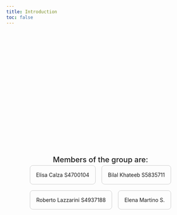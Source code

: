 ```yaml
---
title: Introduction
toc: false
---
```

<div class="hero">
  <h1>DataVisualization</h1>
  <h1 style="font-size: 30px;">Welcome to our app! We are the BEER group!</h1>
  <h2>Members of the group are:</h2>
  <div class="cards-container">
    <div class="card">Elisa Calza S4700104</div>
    <div class="card">Bilal Khateeb S5835711</div>
    <div class="card">Roberto Lazzarini S4937188</div>
    <div class="card">Elena Martino S.</div>
  </div>
</div>

<style>
  .cards-container {
    display: flex;
    gap: 1rem;
    justify-content: center;
    flex-wrap: wrap;
  }
  .card {
    padding: 1rem;
    border: 1px solid #ccc;
    border-radius: 8px;
    background-color: #00000;   
  }

  .hero {
    display: flex;
    flex-direction: column;
    align-items: center;
    font-family: var(--sans-serif);
    margin: 4rem 0 8rem;
    text-wrap: balance;
    text-align: center;
  }

  .hero h1 {
    margin: 1rem 0;
    padding: 1rem 0;
    max-width: none;
    font-size: 14vw;
    font-weight: 900;
    line-height: 1;
    background: linear-gradient(30deg, var(--theme-foreground-focus), currentColor);
    -webkit-background-clip: text;
    -webkit-text-fill-color: transparent;
    background-clip: text;
  }

  .hero h2 {
    margin: 0;
    max-width: 34em;
    font-size: 20px;
    font-style: initial;
    font-weight: 500;
    line-height: 1.5;
    color: var(--theme-foreground-muted);
  }

  @media (min-width: 640px) {
    .hero h1 {
      font-size: 90px;
    }
  }
</style>